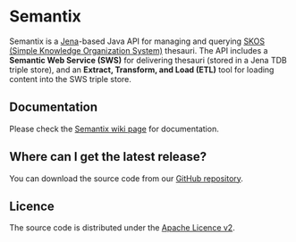 # Semantix

Semantix is a [Jena](http://jena.apache.org/documentation/ontology/)-based Java API for managing and querying [SKOS (Simple Knowledge Organization System)](http://www.w3.org/2004/02/skos/) thesauri. The API includes a **Semantic Web Service (SWS)** for delivering thesauri (stored in a Jena TDB triple store), and an **Extract, Transform, and Load (ETL)** tool for loading content into the SWS triple store.

## Documentation
Please check the [Semantix wiki page](https://github.com/beaufort/semantix/wiki) for documentation.

## Where can I get the latest release?
You can download the source code from our [GitHub repository](https://github.com/beaufort/semantix).

## Licence
The source code is distributed under the [Apache Licence v2](https://www.apache.org/licenses/LICENSE-2.0.txt).
